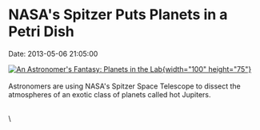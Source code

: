 NASA\'s Spitzer Puts Planets in a Petri Dish
============================================

Date: 2013-05-06 21:05:00

[![An Astronomer\'s Fantasy: Planets in the
Lab](http://www.jpl.nasa.gov/images/spitzer/20130506/pia17008-th.jpg){width="100"
height="75"}](http://www.jpl.nasa.gov/news/news.cfm?release=2013-155&rn=news.xml&rst=3784)\
\
Astronomers are using NASA\'s Spitzer Space Telescope to dissect the
atmospheres of an exotic class of planets called hot Jupiters.

\
\
